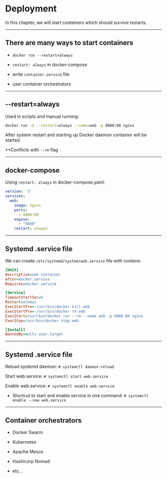 # Deployment

In this chapter, we will start containers which should survive restarts.

---

## There are many ways to start containers

- `docker run --restart=always`

- `restart: always` in docker-compose

- write `container.service` file

- user container orchestrators

---

## --restart=always

Used in scripts and manual running:

```bash
docker run -d --restart=always --name=web -p 8080:80 nginx
```

After system restart and starting up Docker daemon container will be started

**Conflicts with `--rm` flag

---

## docker-compose

Using `restart: always` in docker-compose.yaml:

```yaml
version: '3'
services:
  web:
    image: nginx
    ports:
      - 8080:80
    expose:
      - "8080"
    restart: always
```

---

## Systemd .service file

We can create `/etc/systemd/system/web.service` file with contens:

```ini
[Unit]
Description=web container
After=docker.service
Requires=docker.service

[Service]
TimeoutStartSec=0
Restart=always
ExecStartPre=-/usr/bin/docker kill web
ExecStartPre=-/usr/bin/docker rm web
ExecStart=/usr/bin/docker run --rm --name web -p 8080:80 nginx
ExecStop=/usr/bin/docker stop web

[Install]
WantedBy=multi-user.target
```

---

## Systemd .service file

Reload systemd daemon:
`# systemctl daemon-reload`

Start web.service:
`# systemctl start web.service`

Enable web.service:
`# systemctl enable web.service`

* Shortcut to start and enable service in one command:
`# systemctl enable --now web.service`

---

## Container orchestrators

- Docker Swarm

- Kubernetes

- Apache Mesos

- Hashicorp Nomad

- etc...

